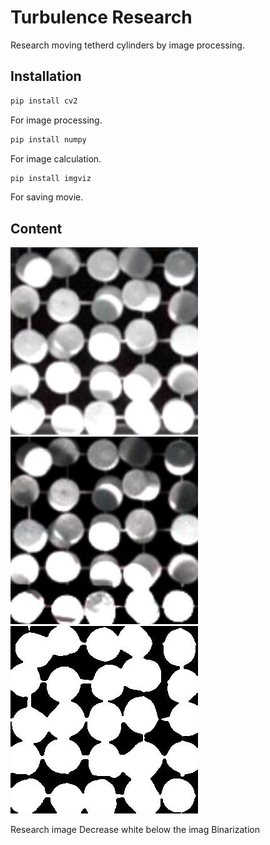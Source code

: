 # Turbulence Research

Research moving tetherd cylinders by image processing.

## Installation

```bash
pip install cv2
```
For image processing.

```bash
pip install numpy
```
For image calculation.

```bash
pip install imgviz
```
For saving movie.

## Content

<div align="left"> <img src="https://github.com/wkotaro/Research/blob/master/original/cylinder_46/00000000.jpg", title="Original"> </div> <div align="left"> <img src="https://github.com/wkotaro/Research/blob/master/gamma/cylinder_46/00000000.jpg", title="Gamma"> </div> <div align="left"> <img src="https://github.com/wkotaro/Research/blob/master/out/cylinder_46/00000000.jpg", title="Out"> </div>

Research image    Decrease white below the imag   Binarization
